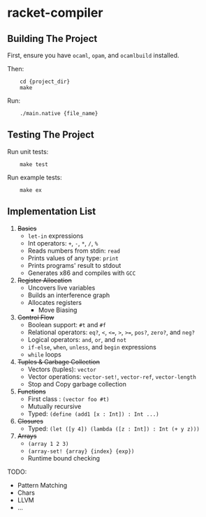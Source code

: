 # racket-compiler

## Building The Project
First, ensure you have `ocaml`, `opam`, and `ocamlbuild` installed.

Then:

        cd {project_dir}
        make

Run:

        ./main.native {file_name}

## Testing The Project

Run unit tests:

        make test

Run example tests:

        make ex

## Implementation List

1. ~~Basics~~
    - `let-in` expressions
    - Int operators: `+`, `-`, `*`, `/`, `%`
    - Reads numbers from stdin: `read`
    - Prints values of any type: `print`
    - Prints programs' result to stdout
    - Generates x86 and compiles with `GCC`
2. ~~Register Allocation~~
    - Uncovers live variables
    - Builds an interference graph
    - Allocates registers
        - Move Biasing
3. ~~Control Flow~~
    - Boolean support: `#t` and `#f`
    - Relational operators: `eq?`, `<`, `<=`, `>`, `>=`, `pos?`, `zero?`, and `neg?`
    - Logical operators: `and`, `or`, and `not`
    - `if-else`, `when`, `unless`, and `begin` expressions
    - `while` loops
4. ~~Tuples & Garbage Collection~~
    - Vectors (tuples): `vector`
    - Vector operations: `vector-set!`, `vector-ref`, `vector-length`
    - Stop and Copy garbage collection
5. ~~Functions~~
    - First class : `(vector foo #t)`
    - Mutually recursive
    - Typed: `(define (add1 [x : Int]) : Int ...)`
6. ~~Closures~~
    - Typed: `(let ([y 4]) (lambda ([z : Int]) : Int (+ y z)))`
7. ~~Arrays~~
    - `(array 1 2 3)`
    - `(array-set! {array} {index} {exp})`
    - Runtime bound checking

TODO:
* Pattern Matching
* Chars
* LLVM
* ...
